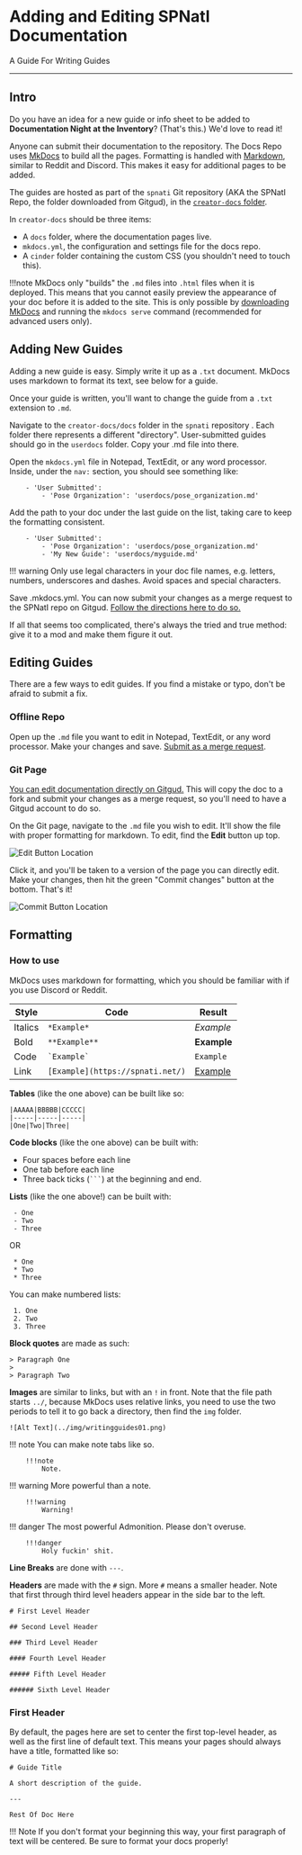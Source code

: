 # Adding and Editing SPNatI Documentation

A Guide For Writing Guides

---

## Intro

Do you have an idea for a new guide or info sheet to be added to **Documentation Night at the Inventory**? (That's this.) We'd love to read it! 

Anyone can submit their documentation to the repository. The Docs Repo uses [MkDocs](https://www.mkdocs.org/) to build all the pages. Formatting is handled with [Markdown](https://daringfireball.net/projects/markdown/), similar to Reddit and Discord. This makes it easy for additional pages to be added.

The guides are hosted as part of the `spnati` Git repository (AKA the SPNatI Repo, the folder downloaded from Gitgud), in the [`creator-docs` folder](https://gitgud.io/spnati/spnati/-/tree/master/creator-docs).

In `creator-docs` should be three items:

 - A `docs` folder, where the documentation pages live.
 - `mkdocs.yml`, the configuration and settings file for the docs repo.
 - A `cinder` folder containing the custom CSS (you shouldn't need to touch this).

!!!note
	MkDocs only "builds" the `.md` files into `.html` files when it is deployed. This means that you cannot easily preview the appearance of your doc before it is added to the site. This is only possible by [downloading MkDocs](https://www.mkdocs.org/) and running the `mkdocs serve` command (recommended for advanced users only).

## Adding New Guides

Adding a new guide is easy. Simply write it up as a `.txt` document. MkDocs uses markdown to format its text, see below for a guide.

Once your guide is written, you'll want to change the guide from a `.txt` extension to `.md`.

Navigate to the `creator-docs/docs` folder in the `spnati` repository . Each folder there represents a different "directory". User-submitted guides should go in the `userdocs` folder. Copy your .md file into there.

Open the `mkdocs.yml` file in Notepad, TextEdit, or any word processor. Inside, under the `nav:` section, you should see something like:

        - 'User Submitted':
            - 'Pose Organization': 'userdocs/pose_organization.md'

Add the path to your doc under the last guide on the list, taking care to keep the formatting consistent.

        - 'User Submitted':
            - 'Pose Organization': 'userdocs/pose_organization.md'
            - 'My New Guide': 'userdocs/myguide.md'

!!! warning
	Only use legal characters in your doc file names, e.g. letters, numbers, underscores and dashes. Avoid spaces and special characters.

Save .mkdocs.yml. You can now submit your changes as a merge request to the SPNatI repo on Gitgud. [Follow the directions here to do so.](/advanced/githubmerge.html)

If all that seems too complicated, there's always the tried and true method: give it to a mod and make them figure it out.

## Editing Guides

There are a few ways to edit guides. If you find a mistake or typo, don't be afraid to submit a fix.

### Offline Repo

Open up the `.md` file you want to edit in Notepad, TextEdit, or any word processor. Make your changes and save. [Submit as a merge request](/advanced/githubmerge.html).

### Git Page

[You can edit documentation directly on Gitgud.](https://gitgud.io/spnati/spnati/-/tree/master/creator-docs) This will copy the doc to a fork and submit your changes as a merge request, so you'll need to have a Gitgud account to do so.

On the Git page, navigate to the `.md` file you wish to edit. It'll show the file with proper formatting for markdown. To edit, find the **Edit** button up top.

![Edit Button Location](../img/writingguides01.png)

Click it, and you'll be taken to a version of the page you can directly edit. Make your changes, then hit the green "Commit changes" button at the bottom. That's it!

![Commit Button Location](../img/writingguides02.png "Press me")

## Formatting

### How to use

MkDocs uses markdown for formatting, which you should be familiar with if you use Discord or Reddit.

|Style|Code|Result|
|-----|----|------|
|Italics|`*Example*`|*Example*|
|Bold|`**Example**`|**Example**|
|Code|`` `Example` ``|`Example`|
|Link|`[Example](https://spnati.net/)`|[Example](https://spnati.net/)|

**Tables** (like the one above) can be built like so:

```
|AAAAA|BBBBB|CCCCC|
|-----|-----|-----|
|One|Two|Three|
```

**Code blocks** (like the one above) can be built with:

 - Four spaces before each line
 - One tab before each line
 - Three back ticks (`` ``` ``) at the beginning and end.

**Lists** (like the one above!) can be built with:

```
 - One
 - Two
 - Three
```

OR

```
 * One
 * Two
 * Three
```

You can make numbered lists: 

```
 1. One
 2. Two
 3. Three
```

**Block quotes** are made as such:

```
> Paragraph One
> 
> Paragraph Two
```

**Images** are similar to links, but with an `!` in front. Note that the file path starts `../`, because MkDocs uses relative links, you need to use the two periods to tell it to go back a directory, then find the `img` folder.

```
![Alt Text](../img/writingguides01.png)
```

!!! note
    You can make note tabs like so.

        !!!note
            Note.

!!! warning
    More powerful than a note.

        !!!warning
            Warning!

!!! danger
    The most powerful Admonition. Please don't overuse.

        !!!danger
            Holy fuckin' shit.

**Line Breaks** are done with `---`.

**Headers** are made with the `#` sign. More `#` means a smaller header. Note that first through third level headers appear in the side bar to the left.

```
# First Level Header

## Second Level Header

### Third Level Header

#### Fourth Level Header

##### Fifth Level Header

###### Sixth Level Header
```

### First Header

By default, the pages here are set to center the first top-level header, as well as the first line of default text. This means your pages should always have a title, formatted like so:

```
# Guide Title

A short description of the guide.

---

Rest Of Doc Here
```

!!! Note
	If you don't format your beginning this way, your first paragraph of text will be centered. Be sure to format your docs properly!